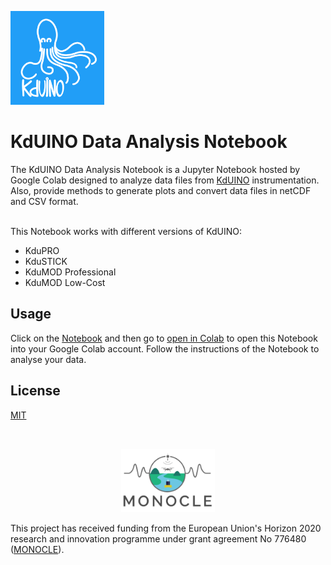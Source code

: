 <p align="left">
<img width="150" src="./docs/img_docs/logo_kduino.png">
</p>
<h1><b>KdUINO Data Analysis Notebook</b></h1>



The KdUINO Data Analysis Notebook is a Jupyter Notebook hosted by Google Colab designed to analyze data files from [KdUINO](https://monocle-h2020.eu/Sensors_and_services/KdUINO) instrumentation. Also, provide methods to generate plots and convert data files in netCDF and CSV format.

</br>
This Notebook works with different versions of KdUINO:

*   KduPRO
*   KduSTICK
*   KduMOD Professional
*   KduMOD Low-Cost


## Usage

Click on the [Notebook](https://github.com/Carlos-Rodero/kduino_data_analysis_notebook/blob/main/Kduino_Data_Analysis_Notebook.ipynb) and then go to [open in Colab](https://colab.research.google.com/github/Carlos-Rodero/test_colab/blob/main/Kduino_Data_Analysis_Notebook.ipynb) to open this Notebook into your Google Colab account.
Follow the instructions of the Notebook to analyse your data.

## License

[MIT](LICENSE)

</br>


<p align="center">
<img width="150" src="./docs/img_docs/logo.png">
</p>

This project has received funding from the European Union's Horizon 2020 research and innovation programme under grant agreement No 776480 ([MONOCLE](https://monocle-h2020.eu/)).
